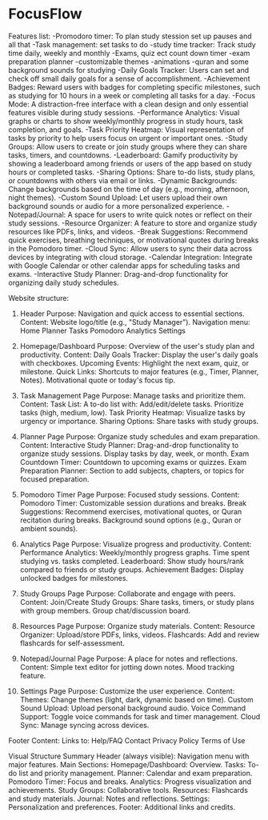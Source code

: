 # FocusFlow

Features list:
  -Promodoro timer: To plan study stession set up pauses and all that
  -Task management: set tasks to do 
  -study time tracker: Track study time daily, weekly and monthly
  -Exams, quiz ect count down timer
  -exam preparation planner 
  -customizable themes
  -animations
  -quran and some background sounds for studying
  -Daily Goals Tracker: Users can set and check off small daily goals for a sense of accomplishment.
  -Achievement Badges: Reward users with badges for completing specific milestones, such as studying for 10 hours in a week or completing all tasks for a day.
  -Focus Mode: A distraction-free interface with a clean design and only essential features visible during study sessions.
  -Performance Analytics: Visual graphs or charts to show weekly/monthly progress in study hours, task completion, and goals.
  -Task Priority Heatmap: Visual representation of tasks by priority to help users focus on urgent or important ones.
  -Study Groups: Allow users to create or join study groups where they can share tasks, timers, and countdowns.
  -Leaderboard: Gamify productivity by showing a leaderboard among friends or users of the app based on study hours or completed tasks.
  -Sharing Options: Share to-do lists, study plans, or countdowns with others via email or links.
  -Dynamic Backgrounds: Change backgrounds based on the time of day (e.g., morning, afternoon, night themes).
  -Custom Sound Upload: Let users upload their own background sounds or audio for a more personalized experience.
  -Notepad/Journal: A space for users to write quick notes or reflect on their study sessions.
  -Resource Organizer: A feature to store and organize study resources like PDFs, links, and videos.
  -Break Suggestions: Recommend quick exercises, breathing techniques, or motivational quotes during breaks in the Pomodoro timer.
  -Cloud Sync: Allow users to sync their data across devices by integrating with cloud storage.
  -Calendar Integration: Integrate with Google Calendar or other calendar apps for scheduling tasks and exams.
  -Interactive Study Planner: Drag-and-drop functionality for organizing daily study schedules.

Website structure:
  1. Header
  Purpose: Navigation and quick access to essential sections.
  Content:
    Website logo/title (e.g., "Study Manager").
    Navigation menu:
    Home
    Planner
    Tasks
    Pomodoro
    Analytics
    Settings
  
  2. Homepage/Dashboard
  Purpose: Overview of the user's study plan and productivity.
  Content:
    Daily Goals Tracker: Display the user's daily goals with checkboxes.
    Upcoming Events: Highlight the next exam, quiz, or milestone.
    Quick Links: Shortcuts to major features (e.g., Timer, Planner, Notes).
    Motivational quote or today's focus tip.
  
  3. Task Management Page
  Purpose: Manage tasks and prioritize them.
  Content:
    Task List: A to-do list with:
    Add/edit/delete tasks.
    Prioritize tasks (high, medium, low).
    Task Priority Heatmap: Visualize tasks by urgency or importance.
    Sharing Options: Share tasks with study groups.
  
  4. Planner Page
  Purpose: Organize study schedules and exam preparation.
  Content:
    Interactive Study Planner:
    Drag-and-drop functionality to organize study sessions.
    Display tasks by day, week, or month.
    Exam Countdown Timer:
    Countdown to upcoming exams or quizzes.
    Exam Preparation Planner:
    Section to add subjects, chapters, or topics for focused preparation.
  
  5. Pomodoro Timer Page
  Purpose: Focused study sessions.
  Content:
    Pomodoro Timer:
    Customizable session durations and breaks.
    Break Suggestions:
    Recommend exercises, motivational quotes, or Quran recitation during breaks.
    Background sound options (e.g., Quran or ambient sounds).
  
  6. Analytics Page
  Purpose: Visualize progress and productivity.
  Content:
    Performance Analytics:
    Weekly/monthly progress graphs.
    Time spent studying vs. tasks completed.
    Leaderboard:
    Show study hours/rank compared to friends or study groups.
    Achievement Badges:
    Display unlocked badges for milestones.
  
  7. Study Groups Page
  Purpose: Collaborate and engage with peers.
  Content:
    Join/Create Study Groups:
    Share tasks, timers, or study plans with group members.
    Group chat/discussion board.
  
  8. Resources Page
  Purpose: Organize study materials.
  Content:
    Resource Organizer:
    Upload/store PDFs, links, videos.
    Flashcards:
    Add and review flashcards for self-assessment.
  
  9. Notepad/Journal Page
  Purpose: A place for notes and reflections.
  Content:
    Simple text editor for jotting down notes.
    Mood tracking feature.
  
  10. Settings Page
  Purpose: Customize the user experience.
  Content:
  Themes:
  Change themes (light, dark, dynamic based on time).
  Custom Sound Upload:
  Upload personal background audio.
  Voice Command Support:
  Toggle voice commands for task and timer management.
  Cloud Sync:
  Manage syncing across devices.

  Footer
  Content:
  Links to:
  Help/FAQ
  Contact
  Privacy Policy
  Terms of Use
  
  Visual Structure Summary
  Header (always visible):
  Navigation menu with major features.
  Main Sections:
  Homepage/Dashboard: Overview.
  Tasks: To-do list and priority management.
  Planner: Calendar and exam preparation.
  Pomodoro Timer: Focus and breaks.
  Analytics: Progress visualization and achievements.
  Study Groups: Collaborative tools.
  Resources: Flashcards and study materials.
  Journal: Notes and reflections.
  Settings: Personalization and preferences.
  Footer:
  Additional links and credits.
